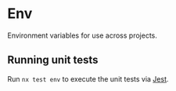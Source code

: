 # Env

Environment variables for use across projects.

## Running unit tests

Run `nx test env` to execute the unit tests via [Jest](https://jestjs.io).

